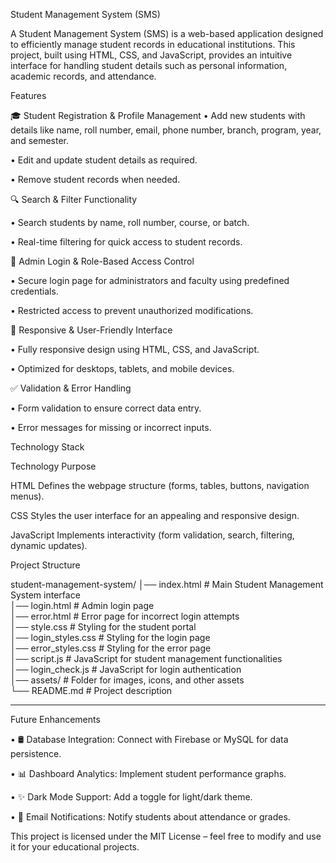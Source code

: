 
Student Management System (SMS)

A Student Management System (SMS) is a web-based application designed to efficiently manage student records in educational institutions. This project, built using HTML, CSS, and JavaScript, provides an intuitive interface for handling student details such as personal information, academic records, and attendance.

Features

🎓 Student Registration & Profile Management
•	Add new students with details like name, roll number, email, phone number, branch, program, year, and semester.

•	Edit and update student details as required.

•	Remove student records when needed.

🔍 Search & Filter Functionality

•	Search students by name, roll number, course, or batch.

•	Real-time filtering for quick access to student records.

🔐 Admin Login & Role-Based Access Control

•	Secure login page for administrators and faculty using predefined credentials.

•	Restricted access to prevent unauthorized modifications.

📱 Responsive & User-Friendly Interface

•	Fully responsive design using HTML, CSS, and JavaScript.

•	Optimized for desktops, tablets, and mobile devices.

✅ Validation & Error Handling

•	Form validation to ensure correct data entry.

•	Error messages for missing or incorrect inputs.


Technology Stack

Technology	Purpose

HTML	Defines the webpage structure (forms, tables, buttons, navigation menus).

CSS	Styles the user interface for an appealing and responsive design.

JavaScript	Implements interactivity (form validation, search, filtering, dynamic updates).


Project Structure

student-management-system/
│── index.html           # Main Student Management System interface  
│── login.html           # Admin login page  
│── error.html           # Error page for incorrect login attempts  
│── style.css            # Styling for the student portal  
│── login_styles.css     # Styling for the login page  
│── error_styles.css     # Styling for the error page  
│── script.js            # JavaScript for student management functionalities  
│── login_check.js       # JavaScript for login authentication  
│── assets/              # Folder for images, icons, and other assets  
└── README.md            # Project description  

________________________________________
Future Enhancements

•	🛢 Database Integration: Connect with Firebase or MySQL for data persistence.

•	📊 Dashboard Analytics: Implement student performance graphs.

•	✨ Dark Mode Support: Add a toggle for light/dark theme.

•	📧 Email Notifications: Notify students about attendance or grades.

This project is licensed under the MIT License – feel free to modify and use it for your educational projects.

